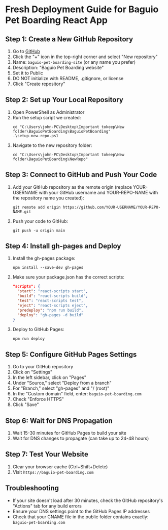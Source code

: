 # Fresh Deployment Guide for Baguio Pet Boarding React App

## Step 1: Create a New GitHub Repository
1. Go to [GitHub](https://github.com)
2. Click the "+" icon in the top-right corner and select "New repository"
3. Name: `baguio-pet-boarding-site` (or any name you prefer)
4. Description: "Baguio Pet Boarding website"
5. Set it to Public
6. DO NOT initialize with README, .gitignore, or license
7. Click "Create repository"

## Step 2: Set up Your Local Repository
1. Open PowerShell as Administrator
2. Run the setup script we created:
   ```
   cd "C:\Users\john-PC\Desktop\Important tokeep\New folder\BaguioPetBoarding\BaguioPetBoarding"
   .\setup-new-repo.ps1
   ```
3. Navigate to the new repository folder:
   ```
   cd "C:\Users\john-PC\Desktop\Important tokeep\New folder\BaguioPetBoarding\NewRepo"
   ```

## Step 3: Connect to GitHub and Push Your Code
1. Add your GitHub repository as the remote origin (replace YOUR-USERNAME with your GitHub username and YOUR-REPO-NAME with the repository name you created):
   ```
   git remote add origin https://github.com/YOUR-USERNAME/YOUR-REPO-NAME.git
   ```
2. Push your code to GitHub:
   ```
   git push -u origin main
   ```

## Step 4: Install gh-pages and Deploy
1. Install the gh-pages package:
   ```
   npm install --save-dev gh-pages
   ```
2. Make sure your package.json has the correct scripts:
   ```json
   "scripts": {
     "start": "react-scripts start",
     "build": "react-scripts build",
     "test": "react-scripts test",
     "eject": "react-scripts eject",
     "predeploy": "npm run build",
     "deploy": "gh-pages -d build"
   }
   ```
3. Deploy to GitHub Pages:
   ```
   npm run deploy
   ```

## Step 5: Configure GitHub Pages Settings
1. Go to your GitHub repository
2. Click on "Settings"
3. In the left sidebar, click on "Pages"
4. Under "Source," select "Deploy from a branch"
5. For "Branch," select "gh-pages" and "/ (root)"
6. In the "Custom domain" field, enter: `baguio-pet-boarding.com`
7. Check "Enforce HTTPS"
8. Click "Save"

## Step 6: Wait for DNS Propagation
1. Wait 15-30 minutes for GitHub Pages to build your site
2. Wait for DNS changes to propagate (can take up to 24-48 hours)

## Step 7: Test Your Website
1. Clear your browser cache (Ctrl+Shift+Delete)
2. Visit `https://baguio-pet-boarding.com`

## Troubleshooting
- If your site doesn't load after 30 minutes, check the GitHub repository's "Actions" tab for any build errors
- Ensure your DNS settings point to the GitHub Pages IP addresses
- Check that your CNAME file in the public folder contains exactly: `baguio-pet-boarding.com`
